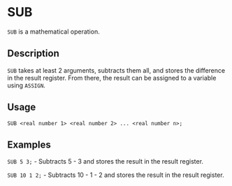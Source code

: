# SUB

`SUB` is a mathematical operation.

## Description

`SUB` takes at least 2 arguments, subtracts them all, and stores the difference in the result register.
From there, the result can be assigned to a variable using `ASSIGN`.

## Usage

`SUB <real number 1> <real number 2> ... <real number n>;`

## Examples

`SUB 5 3;` - Subtracts 5 - 3 and stores the result in the result register.

`SUB 10 1 2;` - Subtracts 10 - 1 - 2 and stores the result in the result register.
